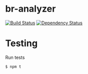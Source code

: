 # br-analyzer

[![Build Status](https://secure.travis-ci.org/briandipalma/br-analyzer.png)](http://travis-ci.org/briandipalma/br-analyzer)
[![Dependency Status](https://david-dm.org/briandipalma/br-analyzer.png?theme=shields.io)](https://david-dm.org/briandipalma/br-analyzer)

# Testing

Run tests

```bash
$ npm t
```

